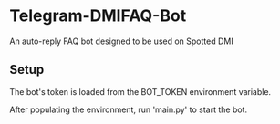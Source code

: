 # Telegram-DMIFAQ-Bot
An auto-reply FAQ bot designed to be used on Spotted DMI

## Setup
The bot's token is loaded from the BOT_TOKEN environment variable.

After populating the environment, run 'main.py' to start the bot.
